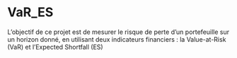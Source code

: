 # VaR_ES
L’objectif de ce projet est de mesurer le risque de perte d’un portefeuille sur un horizon donné, en utilisant deux indicateurs financiers : la Value-at-Risk (VaR) et l’Expected Shortfall (ES)
